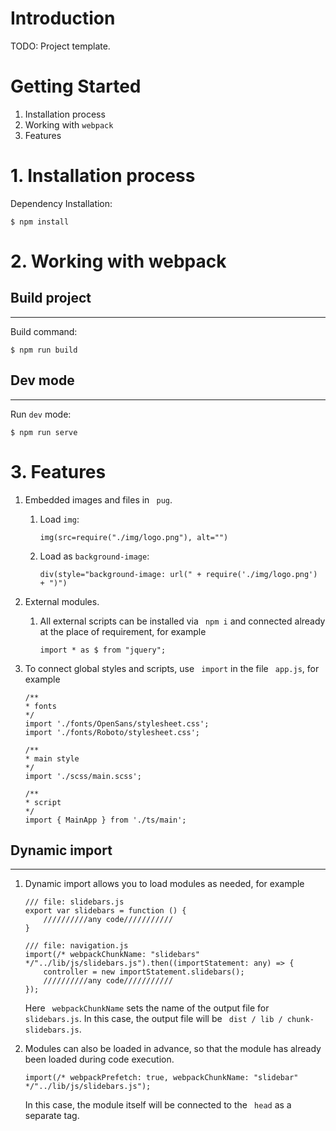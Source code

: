 # Introduction
TODO: Project template.

# Getting Started
1.	Installation process
2.	Working with ``webpack``
3.  Features

# 1. Installation process
Dependency Installation:
```
$ npm install
```

# 2. Working with webpack
**Build project**
-----------------------------------
***
Build command:
```
$ npm run build
```
**Dev mode**
-----------------------------------
***
Run ``dev`` mode:
```
$ npm run serve
```
# 3. Features
1.  Embedded images and files in `` pug``.
    1.  Load ``img``:
        ```
        img(src=require("./img/logo.png"), alt="")
        ```
    2.   Load as ``background-image``:
            ```
            div(style="background-image: url(" + require('./img/logo.png') + ")")
            ```
2.  External modules.
    1.  All external scripts can be installed via `` npm i`` and connected already at the place of requirement, for example
        ```
        import * as $ from "jquery";
        ```

3.  To connect global styles and scripts, use `` import`` in the file `` app.js``, for example
    ```
    /**
    * fonts
    */
    import './fonts/OpenSans/stylesheet.css';
    import './fonts/Roboto/stylesheet.css';

    /**
    * main style
    */
    import './scss/main.scss';

    /**
    * script
    */
    import { MainApp } from './ts/main';
    ```
**Dynamic import**
-----------------------------------
***
1.  Dynamic import allows you to load modules as needed, for example
    ```
    /// file: slidebars.js
    export var slidebars = function () {
        //////////any code///////////
    }

    /// file: navigation.js
    import(/* webpackChunkName: "slidebars" */"../lib/js/slidebars.js").then((importStatement: any) => {
        controller = new importStatement.slidebars();
        //////////any code///////////
    });
    ```
    Here `` webpackChunkName`` sets the name of the output file for `` slidebars.js``. In this case, the output file will be `` dist / lib / chunk-slidebars.js``.

2.  Modules can also be loaded in advance, so that the module has already been loaded during code execution.
    ```
    import(/* webpackPrefetch: true, webpackChunkName: "slidebar" */"../lib/js/slidebars.js");
    ```
    In this case, the module itself will be connected to the `` head`` as a separate tag.
